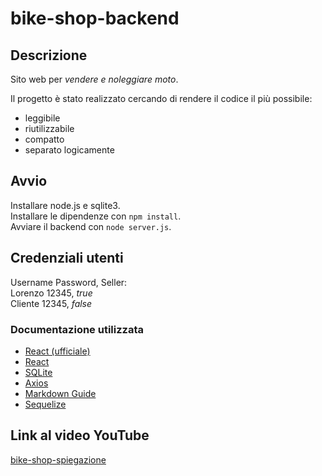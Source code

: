 # bike-shop-backend

## Descrizione

Sito web per _vendere e noleggiare moto_.

Il progetto è stato realizzato cercando di rendere il codice il più possibile:

- leggibile
- riutilizzabile
- compatto
- separato logicamente

## Avvio

Installare node.js e sqlite3.  
Installare le dipendenze con `npm install`.  
Avviare il backend con `node server.js`.

## Credenziali utenti

Username Password, Seller:  
Lorenzo 12345, _true_   
Cliente 12345, _false_

### Documentazione utilizzata

- [React (ufficiale)](https://it.reactjs.org/docs/getting-started.html)
- [React](https://v5.reactrouter.com/core/guides/quick-start)
- [SQLite](https://www.sqlite.org/docs.html)
- [Axios](https://axios-http.com/docs/intro)
- [Markdown Guide](https://www.markdownguide.org/basic-syntax)
- [Sequelize](https://sequelize.org/master/index.html)

## Link al video YouTube

[bike-shop-spiegazione](https://www.youtube.com/watch?v=lEgUJvarIyQ)